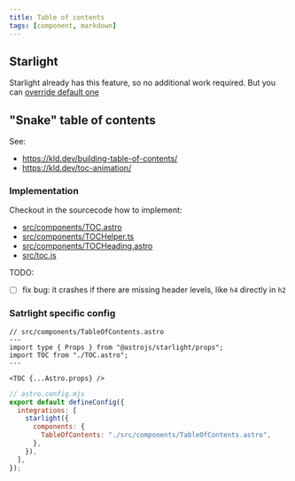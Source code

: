 ```yaml
---
title: Table of contents
tags: [component, markdown]
---
```


## Starlight

Starlight already has this feature, so no additional work required. But you can [override default one](https://starlight.astro.build/reference/overrides/#tableofcontents)

## "Snake" table of contents

See:

- https://kld.dev/building-table-of-contents/
- https://kld.dev/toc-animation/

### Implementation

Checkout in the sourcecode how to implement:

- [src/components/TOC.astro](https://github.com/stereobooster/astro-digital-garden/tree/main/src/components/TOC.astro)
- [src/components/TOCHelper.ts](https://github.com/stereobooster/astro-digital-garden/tree/main/src/components/TOCHelper.ts)
- [src/components/TOCHeading.astro](https://github.com/stereobooster/astro-digital-garden/tree/main/src/components/TOCHeading.astro)
- [src/toc.js](https://github.com/stereobooster/astro-digital-garden/tree/main/src/components/toc.js)

TODO:

- [ ] fix bug: it crashes if there are missing header levels, like `h4` directly in `h2`

### Satrlight specific config

```astro
// src/components/TableOfContents.astro
---
import type { Props } from "@astrojs/starlight/props";
import TOC from "./TOC.astro";
---

<TOC {...Astro.props} />
```

```js
// astro.config.mjs
export default defineConfig({
  integrations: [
    starlight({
      components: {
        TableOfContents: "./src/components/TableOfContents.astro",
      },
    }),
  ],
});
```
